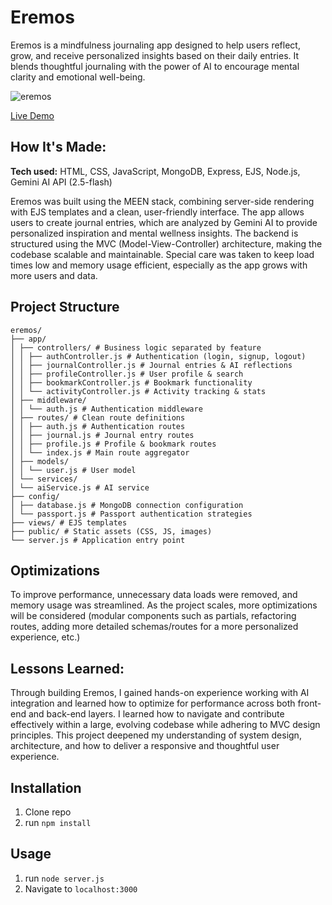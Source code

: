 # Eremos

Eremos is a mindfulness journaling app designed to help users reflect, grow, and receive personalized insights based on their daily entries. It blends thoughtful journaling with the power of AI to encourage mental clarity and emotional well-being.

![eremos](https://github.com/user-attachments/assets/8ff970f9-ed49-4304-b8af-2e4dec6929af)

[Live Demo](https://eremos.up.railway.app/)

## How It's Made:

**Tech used:** HTML, CSS, JavaScript, MongoDB, Express, EJS, Node.js, Gemini AI API (2.5-flash)

Eremos was built using the MEEN stack, combining server-side rendering with EJS templates and a clean, user-friendly interface. The app allows users to create journal entries, which are analyzed by Gemini AI to provide personalized inspiration and mental wellness insights. The backend is structured using the MVC (Model-View-Controller) architecture, making the codebase scalable and maintainable. Special care was taken to keep load times low and memory usage efficient, especially as the app grows with more users and data.

## Project Structure

```
eremos/
├── app/
│ ├── controllers/ # Business logic separated by feature
│ │ ├── authController.js # Authentication (login, signup, logout)
│ │ ├── journalController.js # Journal entries & AI reflections
│ │ ├── profileController.js # User profile & search
│ │ ├── bookmarkController.js # Bookmark functionality
│ │ └── activityController.js # Activity tracking & stats
│ ├── middleware/
│ │ └── auth.js # Authentication middleware
│ ├── routes/ # Clean route definitions
│ │ ├── auth.js # Authentication routes
│ │ ├── journal.js # Journal entry routes
│ │ ├── profile.js # Profile & bookmark routes
│ │ └── index.js # Main route aggregator
│ ├── models/
│ │ └── user.js # User model
│ └── services/
│ └── aiService.js # AI service
├── config/
│ ├── database.js # MongoDB connection configuration
│ └── passport.js # Passport authentication strategies
├── views/ # EJS templates
├── public/ # Static assets (CSS, JS, images)
└── server.js # Application entry point
```

## Optimizations

To improve performance, unnecessary data loads were removed, and memory usage was streamlined. As the project scales, more optimizations will be considered (modular components such as partials, refactoring routes, adding more detailed schemas/routes for a more personalized experience, etc.)

## Lessons Learned:

Through building Eremos, I gained hands-on experience working with AI integration and learned how to optimize for performance across both front-end and back-end layers. I learned how to navigate and contribute effectively within a large, evolving codebase while adhering to MVC design principles. This project deepened my understanding of system design, architecture, and how to deliver a responsive and thoughtful user experience.

## Installation

1. Clone repo
2. run `npm install`

## Usage

1. run `node server.js`
2. Navigate to `localhost:3000`

